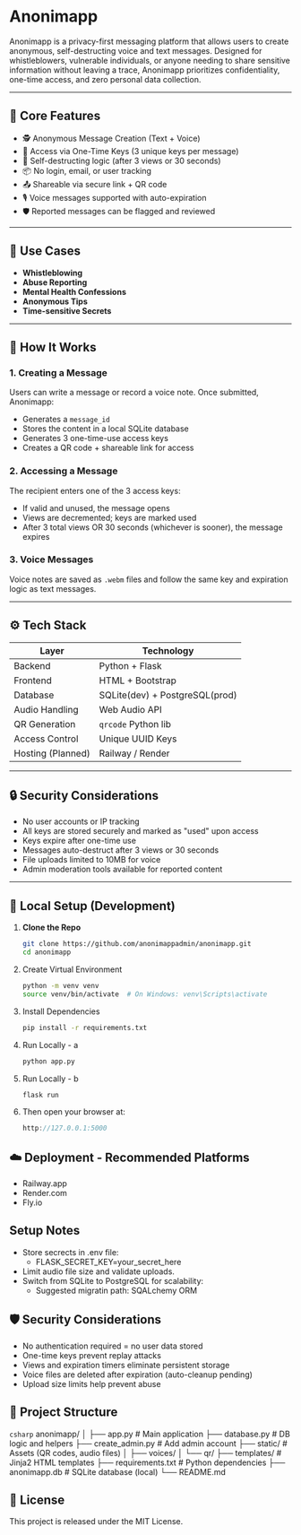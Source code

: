 # Anonimapp

Anonimapp is a privacy-first messaging platform that allows users to create anonymous, self-destructing voice and text messages. Designed for whistleblowers, vulnerable individuals, or anyone needing to share sensitive information without leaving a trace, Anonimapp prioritizes confidentiality, one-time access, and zero personal data collection.

---

## 🚀 Core Features

- 🕵️ Anonymous Message Creation (Text + Voice)
- 🔐 Access via One-Time Keys (3 unique keys per message)
- 🧨 Self-destructing logic (after 3 views or 30 seconds)
- 📦 No login, email, or user tracking
- 📤 Shareable via secure link + QR code
- 🎙️ Voice messages supported with auto-expiration
- 🛡️ Reported messages can be flagged and reviewed

---

## 📌 Use Cases

- **Whistleblowing**
- **Abuse Reporting**
- **Mental Health Confessions**
- **Anonymous Tips**
- **Time-sensitive Secrets**

---

## 🧠 How It Works

### 1. Creating a Message
Users can write a message or record a voice note. Once submitted, Anonimapp:
- Generates a `message_id`
- Stores the content in a local SQLite database
- Generates 3 one-time-use access keys
- Creates a QR code + shareable link for access

### 2. Accessing a Message
The recipient enters one of the 3 access keys:
- If valid and unused, the message opens
- Views are decremented; keys are marked used
- After 3 total views OR 30 seconds (whichever is sooner), the message expires

### 3. Voice Messages
Voice notes are saved as `.webm` files and follow the same key and expiration logic as text messages.

---

## ⚙️ Tech Stack

| Layer              | Technology                    |
|--------------------|-------------------------------|
| Backend            | Python + Flask                |
| Frontend           | HTML + Bootstrap              |
| Database           | SQLite(dev) + PostgreSQL(prod)|
| Audio Handling     | Web Audio API                 |
| QR Generation      | `qrcode` Python lib           |
| Access Control     | Unique UUID Keys              |
| Hosting (Planned)  | Railway / Render              |

---

## 🔒 Security Considerations

- No user accounts or IP tracking
- All keys are stored securely and marked as "used" upon access
- Keys expire after one-time use
- Messages auto-destruct after 3 views or 30 seconds
- File uploads limited to 10MB for voice
- Admin moderation tools available for reported content

---

## 🧪 Local Setup (Development)

1. **Clone the Repo**
   ```bash
   git clone https://github.com/anonimappadmin/anonimapp.git
   cd anonimapp

2. Create Virtual Environment
   ```bash
   python -m venv venv
   source venv/bin/activate  # On Windows: venv\Scripts\activate

3. Install Dependencies
   ```bash
   pip install -r requirements.txt

4. Run Locally - a
   ```bash
   python app.py

5. Run Locally - b
   ```bash
   flask run

6. Then open your browser at:
   ```cpp
   http://127.0.0.1:5000

## ☁️ Deployment - Recommended Platforms
   * Railway.app
   * Render.com
   * Fly.io

## Setup Notes
   * Store secrects in .env file:
      * FLASK_SECRET_KEY=your_secret_here
   * Limit audio file size and validate uploads.
   * Switch from SQLite to PostgreSQL for scalability:
      * Suggested migratin path: SQALchemy ORM

## 🛡️ Security Considerations
- No authentication required = no user data stored
- One-time keys prevent replay attacks
- Views and expiration timers eliminate persistent storage
- Voice files are deleted after expiration (auto-cleanup pending)
- Upload size limits help prevent abuse

## 📁 Project Structure
```csharp```
anonimapp/
│
├── app.py               # Main application
├── database.py          # DB logic and helpers
├── create_admin.py      # Add admin account
├── static/              # Assets (QR codes, audio files)
│   ├── voices/
│   └── qr/
├── templates/           # Jinja2 HTML templates
├── requirements.txt     # Python dependencies
├── anonimapp.db         # SQLite database (local)
└── README.md

## 📜 License

This project is released under the MIT License.
